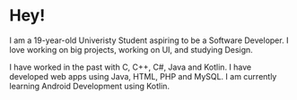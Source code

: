 # Hey!
I am a 19-year-old Univeristy Student aspiring to be a Software Developer.
I love working on big projects, working on UI, and studying Design.

I have worked in the past with C, C++, C#, Java and Kotlin. I have developed web apps using Java, HTML, PHP and MySQL.
I am currently learning Android Development using Kotlin.
